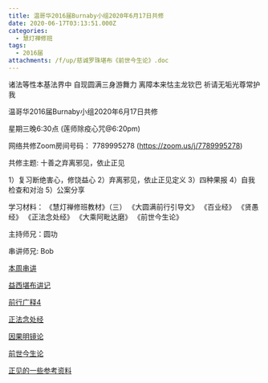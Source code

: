 ```yaml
---
title: 温哥华2016届Burnaby小组2020年6月17日共修
date: 2020-06-17T03:13:51.000Z
categories:
  - 慧灯禅修班
tags:
  - 2016届
attachments: /f/up/慈诚罗珠堪布《前世今生论》.doc
---
```

诸法等性本基法界中 自现圆满三身游舞力 离障本来怙主龙钦巴 祈请无垢光尊常护我

温哥华2016届Burnaby小组2020年6月17日共修 

星期三晚6:30点 (莲师除疫心咒@6:20pm)

网络共修Zoom房间号码： 7789995278 (<https://zoom.us/j/7789995278>)

共修主题: 十善之弃离邪见，依止正见

1）复习断绝害心，修饶益心
2）弃离邪见，依止正见定义
3）四种果报
4）自我检查和对治
5）公案分享

学习材料：
《慧灯禅修班教材》（三）
《大圆满前行引导文》
《百业经》
《贤愚经》
《正法念处经》
《大乘阿毗达磨》
《前世今生论》 
 
主持师兄：圆功

串讲师兄: Bob

[本周串讲](/f/up/不邪见串讲稿-bob-.doc)

[益西堪布讲记](/f/up/因果益西.pdf)

[前行广释4](/f/up/前行广释4.pdf)

[正法念处经](/f/up/正法念处经.pdf)

[因果明镜论](/f/up/因果明镜论.pdf)

[前世今生论](/f/up/慈诚罗珠堪布《前世今生论》.doc)

[正见的一些参考资料](/f/up/正见的一些参考资料.doc)